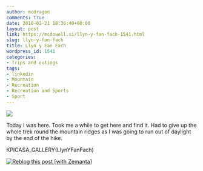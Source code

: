 ```yaml
---
author: mcdragon
comments: true
date: 2010-02-21 18:36:40+00:00
layout: post
link: https://mcdowell.si/llyn-y-fan-fach-1541.html
slug: llyn-y-fan-fach
title: Llyn y Fan Fach
wordpress_id: 1541
categories:
- Trips and outings
tags:
- linkedin
- Mountain
- Recreation
- Recreation and Sports
- Sport
---
```


[![](https://dwlcvfkt1l4wn.cloudfront.net/2010/02/IMG_014011-1.jpg)](https://dwlcvfkt1l4wn.cloudfront.net/2010/02/IMG_014011.jpg)

Today I was here. Took me a while to get here and find it. Had to give up the whole trek round the mountain ridges as I was going to run out of daylight by the end of the hike.

KPICASA_GALLERY(LlynYFanFach)


[![Reblog this post [with Zemanta]](http://img.zemanta.com/reblog_e.png?x-id=93d8f284-c478-4252-b3a2-20687a28f12f)](http://reblog.zemanta.com/zemified/93d8f284-c478-4252-b3a2-20687a28f12f/)
